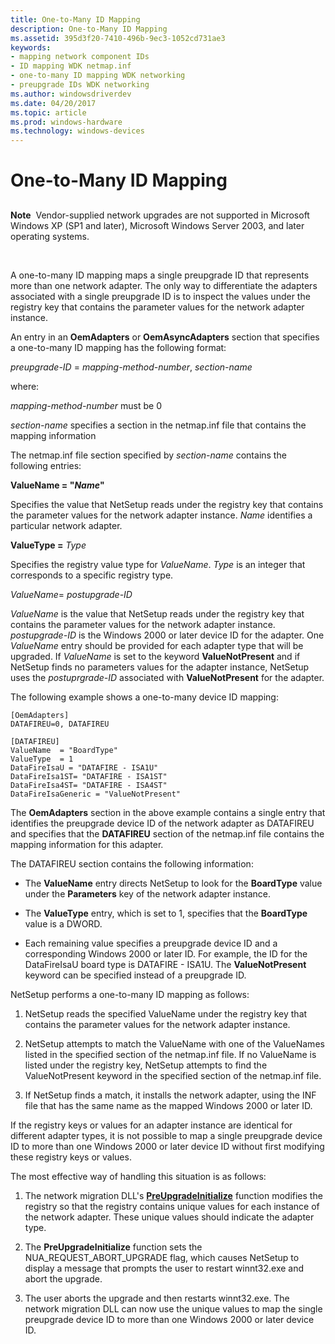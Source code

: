 ```yaml
---
title: One-to-Many ID Mapping
description: One-to-Many ID Mapping
ms.assetid: 395d3f20-7410-496b-9ec3-1052cd731ae3
keywords:
- mapping network component IDs
- ID mapping WDK netmap.inf
- one-to-many ID mapping WDK networking
- preupgrade IDs WDK networking
ms.author: windowsdriverdev
ms.date: 04/20/2017
ms.topic: article
ms.prod: windows-hardware
ms.technology: windows-devices
---
```


# One-to-Many ID Mapping


## <a href="" id="ddk-one-to-many-id-mapping-ng"></a>


**Note**  Vendor-supplied network upgrades are not supported in Microsoft Windows XP (SP1 and later), Microsoft Windows Server 2003, and later operating systems.

 

A one-to-many ID mapping maps a single preupgrade ID that represents more than one network adapter. The only way to differentiate the adapters associated with a single preupgrade ID is to inspect the values under the registry key that contains the parameter values for the network adapter instance.

An entry in an **OemAdapters** or **OemAsyncAdapters** section that specifies a one-to-many ID mapping has the following format:

*preupgrade-ID* = *mapping-method-number*, *section-name*

where:

*mapping-method-number* must be 0

*section-name* specifies a section in the netmap.inf file that contains the mapping information

The netmap.inf file section specified by *section-name* contains the following entries:

**ValueName = "***Name***"**

Specifies the value that NetSetup reads under the registry key that contains the parameter values for the network adapter instance. *Name* identifies a particular network adapter.

**ValueType =** *Type*

Specifies the registry value type for *ValueName*. *Type* is an integer that corresponds to a specific registry type.

*ValueName*= *postupgrade-ID*

*ValueName* is the value that NetSetup reads under the registry key that contains the parameter values for the network adapter instance. *postupgrade-ID* is the Windows 2000 or later device ID for the adapter. One *ValueName* entry should be provided for each adapter type that will be upgraded. If *ValueName* is set to the keyword **ValueNotPresent** and if NetSetup finds no parameters values for the adapter instance, NetSetup uses the *postuprgrade-ID* associated with **ValueNotPresent** for the adapter.

The following example shows a one-to-many device ID mapping:

```
[OemAdapters]
DATAFIREU=0, DATAFIREU

[DATAFIREU]
ValueName  = "BoardType"
ValueType  = 1
DataFireIsaU = "DATAFIRE - ISA1U"
DataFireIsa1ST= "DATAFIRE - ISA1ST"
DataFireIsa4ST= "DATAFIRE - ISA4ST"
DataFireIsaGeneric = "ValueNotPresent"
```

The **OemAdapters** section in the above example contains a single entry that identifies the preupgrade device ID of the network adapter as DATAFIREU and specifies that the **DATAFIREU** section of the netmap.inf file contains the mapping information for this adapter.

The DATAFIREU section contains the following information:

-   The **ValueName** entry directs NetSetup to look for the **BoardType** value under the **Parameters** key of the network adapter instance.

-   The **ValueType** entry, which is set to 1, specifies that the **BoardType** value is a DWORD.

-   Each remaining value specifies a preupgrade device ID and a corresponding Windows 2000 or later ID. For example, the ID for the DataFireIsaU board type is DATAFIRE - ISA1U. The **ValueNotPresent** keyword can be specified instead of a preupgrade ID.

NetSetup performs a one-to-many ID mapping as follows:

1.  NetSetup reads the specified ValueName under the registry key that contains the parameter values for the network adapter instance.

2.  NetSetup attempts to match the ValueName with one of the ValueNames listed in the specified section of the netmap.inf file. If no ValueName is listed under the registry key, NetSetup attempts to find the ValueNotPresent keyword in the specified section of the netmap.inf file.

3.  If NetSetup finds a match, it installs the network adapter, using the INF file that has the same name as the mapped Windows 2000 or later ID.

If the registry keys or values for an adapter instance are identical for different adapter types, it is not possible to map a single preupgrade device ID to more than one Windows 2000 or later device ID without first modifying these registry keys or values.

The most effective way of handling this situation is as follows:

1.  The network migration DLL's [**PreUpgradeInitialize**](https://msdn.microsoft.com/library/windows/hardware/ff562439) function modifies the registry so that the registry contains unique values for each instance of the network adapter. These unique values should indicate the adapter type.

2.  The **PreUpgradeInitialize** function sets the NUA\_REQUEST\_ABORT\_UPGRADE flag, which causes NetSetup to display a message that prompts the user to restart winnt32.exe and abort the upgrade.

3.  The user aborts the upgrade and then restarts winnt32.exe. The network migration DLL can now use the unique values to map the single preupgrade device ID to more than one Windows 2000 or later device ID.

 

 





